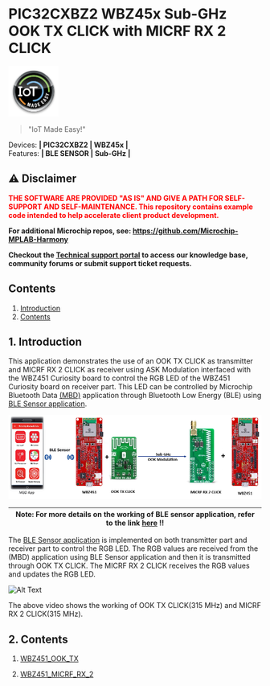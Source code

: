 # PIC32CXBZ2 WBZ45x Sub-GHz OOK TX CLICK with MICRF RX 2 CLICK

<img src="docs/IoT-Made-Easy-Logo.png" width=100>


> "IoT Made Easy!" 

Devices: **| PIC32CXBZ2 | WBZ45x |**<br>
Features: **| BLE SENSOR | Sub-GHz |**


## ⚠ Disclaimer

<p><span style="color:red"><b>
THE SOFTWARE ARE PROVIDED "AS IS" AND GIVE A PATH FOR SELF-SUPPORT AND SELF-MAINTENANCE. This repository contains example code intended to help accelerate client product development. </br>

For additional Microchip repos, see: <a href="https://github.com/Microchip-MPLAB-Harmony" target="_blank">https://github.com/Microchip-MPLAB-Harmony</a>

Checkout the <a href="https://microchipsupport.force.com/s/" target="_blank">Technical support portal</a> to access our knowledge base, community forums or submit support ticket requests.
</span></p></b>

## Contents

1. [Introduction](#step1)
1. [Contents](#step2)

## 1. Introduction<a name="step1">

This application demonstrates the use of an OOK TX CLICK as transmitter and MICRF RX 2 CLICK as receiver using ASK Modulation interfaced with the WBZ451 Curiosity board to control the RGB LED of the WBZ451 Curiosity board on receiver part. This LED can be controlled by Microchip Bluetooth Data [(MBD)](https://play.google.com/store/apps/details?id=com.microchip.bluetooth.data&hl=en_IN&gl=US) application through Bluetooth Low Energy (BLE) using [BLE Sensor application](https://github.com/Microchip-MPLAB-Harmony/wireless_apps_pic32cxbz2_wbz45/tree/master/apps/ble/advanced_applications/ble_sensor).

![](docs/Picture1.png)

| Note: For more details on the working of BLE sensor application, refer to the link [here](https://github.com/Microchip-MPLAB-Harmony/wireless_apps_pic32cxbz2_wbz45/tree/master/apps/ble/advanced_applications/ble_sensor) !! |
| --- |

The [BLE Sensor application](https://github.com/Microchip-MPLAB-Harmony/wireless_apps_pic32cxbz2_wbz45/tree/master/apps/ble/advanced_applications/ble_sensor) is implemented on both transmitter part and receiver part to control the RGB LED. The RGB values are received from the (MBD) application using BLE Sensor application and then it is transmitted through OOK TX CLICK. The MICRF RX 2 CLICK receives the RGB values and updates the RGB LED.

![Alt Text](docs/micrf_working.gif)

The above video shows the working of OOK TX CLICK(315 MHz) and MICRF RX 2 CLICK(315 MHz).

## 2. Contents<a name="step2">

1. [WBZ451_OOK_TX](https://github.com/MicrochipTech/PIC32CXBZ2_WBZ45x_Sub-GHz_MICRF_Tx_MICRF_Rx_Click_BLE_SENSOR/tree/main/WBZ451_MICRF_TX)

2. [WBZ451_MICRF_RX_2](https://github.com/MicrochipTech/PIC32CXBZ2_WBZ45x_Sub-GHz_MICRF_Tx_MICRF_Rx_Click_BLE_SENSOR/tree/main/WBZ451_MICRF_RX)

